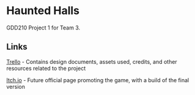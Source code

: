 # Haunted Halls

GDD210 Project 1 for Team 3.

## Links
[Trello](https://trello.com/b/I1oLJRHm/gdd210-project-1) - Contains design documents, assets used, credits, and other resources related to the project

[Itch.io](https://scarfier.itch.io/haunted-halls) - Future official page promoting the game, with a build of the final version